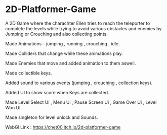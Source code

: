 # 2D-Platformer-Game

A 2D Game where the charachter Ellen tries to reach the teleporter to complete the levels while trying to avoid various obstacles and enemies by Jumping or Crouching and also collecting points.

Made Animations - jumping , running , crouching , idle.

Made Colliders that change while these animations play.

Made Enemies that move and added animation to them aswell.

Made collectible keys.

Added sound to various events (jumping , crouching , collection keys).

Added UI to show score when Keys are collected.

Made Level Select UI , Menu Ui , Pause Screen Ui , Game Over Ui , Level Won UI.

Made singleton for level unlock and Sounds.

WebGl Link : https://chet00.itch.io/2d-platformer-game
